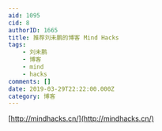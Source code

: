 ```yaml
---
aid: 1095
cid: 8
authorID: 1665
title: 推荐刘未鹏的博客 Mind Hacks
tags:
    - 刘未鹏
    - 博客
    - mind
    - hacks
comments: []
date: 2019-03-29T22:22:00.000Z
category: 博客
---
```


[http://mindhacks.cn/](http://mindhacks.cn/)
